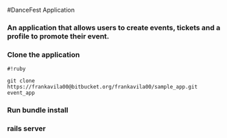 #DanceFest Application
### An application that allows users to create events, tickets and a profile to promote their event. ###

### Clone the application ###

```
#!ruby

git clone https://frankavila00@bitbucket.org/frankavila00/sample_app.git event_app
```

### Run bundle install ###

### rails server ###